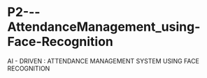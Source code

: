 # P2---AttendanceManagement_using-Face-Recognition
AI - DRIVEN : ATTENDANCE MANAGEMENT SYSTEM USING FACE RECOGNITION

